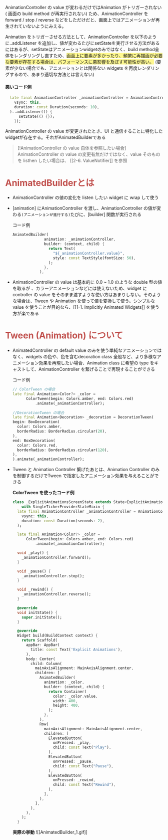 
AnimationController の value が変わるだけではAnimation がトリガーされない ( 画面の build method が再実行されない) ため、AnimationController を forward / stop / reverse などをしただけだと、画面上ではアニメーションが再生されていないようにみえる。

Animation をトリガーさせる方法として、AnimationController を以下のように..addListener を追加し、値が変わるたびにsetStateを実行させる方法があるにはあるが、setStateはアニメーションwidgetのみではなく、build method全体をレンダリングし直すため、<span style="background:#fff88f">画面上に要素が多かったり、頻繁に再描画が必要な要素が存在する場合は、パフォーマンスに悪影響を及ぼす可能性が高い。</span> (要素が少ない場合でも、アニメーションとは関係ない widgets を再度レンダリングするので、あまり適切な方法とは言えない)

#### 悪いコード例
```dart
  late final AnimationController _animationController = AnimationController(
    vsync: this,
    duration: const Duration(seconds: 10),
  )..addListener(() {
      setState(() {});
    });
```

AnimationController の value が変更されたとき、UI と通信することに特化したwidgetが存在する。それがAnimatedBuilderである

> [!AnimationController の value 自体を参照したい場合]
> AnimationController の value の変更有無だけではなく、value そのものを listhen したい場合は、 [[2-6. ValueNotifier]] を参照

# <font color="#c0504d">AnimatedBuilderとは</font>

- AnimationController の値の変化を listen したい widget に wrap して使う

-  [animation] にAnimationController を渡し、AnimationController の値が変わる`(アニメーションが進行する)`たびに、[builder] 関数が実行される


	 コード例
	```dart
	AnimatedBuilder(
	              animation: _animationController,
	              builder: (context, child) {
	                return Text(
	                  "${_animationController.value}",
	                  style: const TextStyle(fontSize: 50),
	                );
	              },
	            ),
	```


- AnimationController の value は基本的に 0.0 ~ 1.0 のような double 型の値を取るが 、カラーアニメーションなどには使えないため、widget に controller の value をそのまま渡すような使い方はあまりしない。そのような場合は、Tween や Animation を使って値を変換して使う。シンプルな value を使うことが目的なら、[[1-1. Implicitly Animated Widgets]] を使う方が楽である

# <font color="#c0504d">Tween (Animation) について</font>

- AnimatedController の default value のみを使う単純なアニメーションではなく、widgets の色や、色を含むdecoration class 全般など、より多様なアニメーション効果を再現したい場合、Animation class に希望の type をキャストして、AnimationController を繋げることで再現することができる

	コード例
	```dart
	// ColorTween の場合
	late final Animation<Color?> _color =
	      ColorTween(begin: Colors.amber, end: Colors.red)
	          .animate(_animationController);
	          
	//DecorationTween の場合
	late final Animation<Decoration> _decoration = DecorationTween(
    begin: BoxDecoration(
      color: Colors.amber,
      borderRadius: BorderRadius.circular(20),
    ),
    end: BoxDecoration(
      color: Colors.red,
      borderRadius: BorderRadius.circular(120),
    ),
  ).animate(_animationController);
	
	```

- Tween と Animation Controller 繋げたあとは、Animation Controller のみを制御するだけでTween で指定したアニメーション効果を与えることができる

	**ColorTween を使ったコード例**
	```dart
	class _ExplicitAnimationsScreenState extends State<ExplicitAnimationsScreen>
	    with SingleTickerProviderStateMixin {
	  late final AnimationController _animationController = AnimationController(
	    vsync: this,
	    duration: const Duration(seconds: 2),
	  );
	
	  late final Animation<Color?> _color =
	      ColorTween(begin: Colors.amber, end: Colors.red)
	          .animate(_animationController);
	
	  void _play() {
	    _animationController.forward();
	  }
	
	  void _pause() {
	    _animationController.stop();
	  }
	
	  void _rewind() {
	    _animationController.reverse();
	  }
	
	  @override
	  void initState() {
	    super.initState();
	  }
	
	  @override
	  Widget build(BuildContext context) {
	    return Scaffold(
	      appBar: AppBar(
	        title: const Text('Explicit Animations'),
	      ),
	      body: Center(
	        child: Column(
	          mainAxisAlignment: MainAxisAlignment.center,
	          children: [
	            AnimatedBuilder(
	              animation: _color,
	              builder: (context, child) {
	                return Container(
	                  color: _color.value,
	                  width: 400,
	                  height: 400,
	                );
	              },
	            ),
	            Row(
	              mainAxisAlignment: MainAxisAlignment.center,
	              children: [
	                ElevatedButton(
	                  onPressed: _play,
	                  child: const Text("Play"),
	                ),
	                ElevatedButton(
	                  onPressed: _pause,
	                  child: const Text("Pause"),
	                ),
	                ElevatedButton(
	                  onPressed: _rewind,
	                  child: const Text("Rewind"),
	                ),
	              ],
	            ),
	          ],
	        ),
	      ),
	    );
	  }
	```

	**実際の挙動**
	![[AnimatedBuilder_1.gif]]